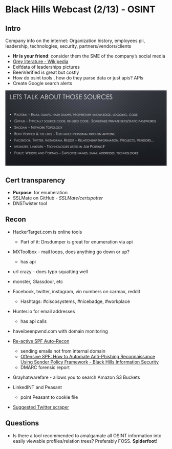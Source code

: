 # Black Hills Webcast (2/13) -  OSINT



## Intro

Company info on the internet: Organization history, employees pii, leadership, technologies, security, partners/vendors/clients

- **Hr is your friend**: consider them the SME of the company’s social media
- [Grey literature - Wikipedia](https://en.wikipedia.org/wiki/Grey_literature)
- Exifdata of leaderships pictures 
- BeenVerified is great but costly
- How do osint tools , how do they parse data or just apis? APIs
- Create Google search alerts



![Sources pic](assets/sources.png)



## Cert transparency 

- **Purpose**: for enumeration
- SSLMate on GitHub -  _SSLMate/certspotter_
- DNSTwister tool



## Recon

- HackerTarget.com is online tools
  - Part of it: Dnsdumper is great for enumeration via api
- MXToolbox - mail loops, does anything go down or up?
  - has api
- url crazy - does typo squatting well
- monster, Glassdoor, etc 
- Facebook, twitter, instagram, vin numbers on carmax, reddit
  - Hashtags: #ciscosystems, #nicebadge, #workplace
- Hunter.io for email addresses
  - has api calls
- haveibeenpwnd.com with domain monitoring
- [Re-active SPF Auto-Recon](github.com/Relkci/AutoSPFRecon)
  - sending emails not from internal domain
  - [Offensive SPF: How to Automate Anti-Phishing Reconnaissance Using Sender Policy Framework - Black Hills Information Security](https://www.blackhillsinfosec.com/offensive-spf-how-to-automate-anti-phishing-reconnaissance-using-sender-policy-framework/)
  - DMARC forensic report

- Grayhatwarefare - allows you to search Amazon S3 Buckets
- LinkedINT and Peasant
  - point Peasant to cookie file
- [Suggested Twitter scraper](github.com/twintproject/twint)



## Questions

- Is there a tool recommended to amalgamate all OSINT information into easily viewable profiles/relation trees? Preferably FOSS. **Spiderfoot**!
